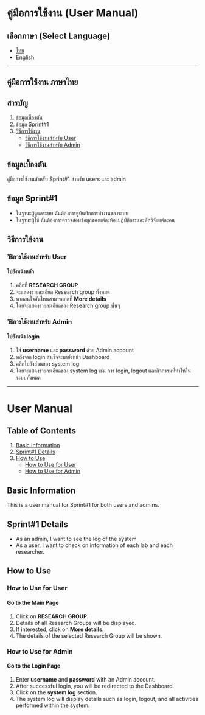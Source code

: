 # คู่มือการใช้งาน (User Manual)

## เลือกภาษา (Select Language)
- [ไทย](#คู่มือการใช้งาน-ภาษาไทย)
- [English](#user-manual)

---

## คู่มือการใช้งาน ภาษาไทย
## สารบัญ
1. [ข้อมูลเบื้องตัน](#ข้อมูลเบื้องตัน)
2. [ข้อมูล Sprint#1](#ข้อมูล-sprint1)
3. [วิธีการใช้งาน](#วิธีการใช้งาน)
   - [วิธีการใช้งานสำหรับ User](#วิธีการใช้งานสำหรับ-user)
   - [วิธีการใช้งานสำหรับ Admin](#วิธีการใช้งานสำหรับ-admin)

## ข้อมูลเบื้องตัน
คู่มือการใช้งานสำหรับ Sprint#1 สำหรับ users และ admin

## ข้อมูล Sprint#1
- ในฐานะผู้ดูแลระบบ ฉันต้องการดูบันทึกการทำงานของระบบ
- ในฐานะผู้ใช้ ฉันต้องการตรวจสอบข้อมูลของแต่ละห้องปฏิบัติการและนักวิจัยแต่ละคน

## วิธีการใช้งาน

### วิธีการใช้งานสำหรับ User 
#### ไปยังหน้าหลัก
1. คลิกที่ **RESEARCH GROUP**
2. จะแสดงรายละเอียด Research group ทั้งหมด
3. หากสนใจอันไหนสามารถกดที่ **More details**
4. โดยจะแสดงรายละเอียดของ Research group นั้นๆ

### วิธีการใช้งานสำหรับ Admin
#### ไปยังหน้า login
1. ใส่ **username** และ **password** ด้วย Admin account
2. หลังจาก login สำเร็จจะมายังหน้า Dashboard
3. คลิกไปยังส่วนของ system log
4. โดยจะแสดงรายละเอียดของ system log เช่น การ login, logout และกิจกรรมที่ทำให้ในระบบทั้งหมด
   
---

# User Manual

## Table of Contents
1. [Basic Information](#basic-information)
2. [Sprint#1 Details](#sprint1-details)
3. [How to Use](#how-to-use)
   - [How to Use for User](#how-to-use-for-user)
   - [How to Use for Admin](#how-to-use-for-admin)

## Basic Information
This is a user manual for Sprint#1 for both users and admins.

## Sprint#1 Details
- As an admin, I want to see the log of the system
- As a user, I want to check on information of each lab and each researcher.

## How to Use

### How to Use for User
#### Go to the Main Page
1. Click on **RESEARCH GROUP**.
2. Details of all Research Groups will be displayed.
3. If interested, click on **More details**.
4. The details of the selected Research Group will be shown.

### How to Use for Admin
#### Go to the Login Page
1. Enter **username** and **password** with an Admin account.
2. After successful login, you will be redirected to the Dashboard.
3. Click on the **system log** section.
4. The system log will display details such as login, logout, and all activities performed within the system.
   
